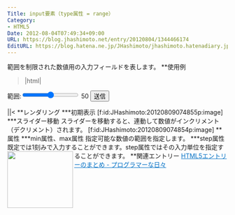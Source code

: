 ```yaml
---
Title: input要素（type属性 = range）
Category:
- HTML5
Date: 2012-08-04T07:49:34+09:00
URL: https://blog.jhashimoto.net/entry/20120804/1344466174
EditURL: https://blog.hatena.ne.jp/JHashimoto/jhashimoto.hatenadiary.jp/atom/entry/12921228815717255957
---
```


範囲を制限された数値用の入力フィールドを表します。
**使用例
>|html|
<!DOCTYPE html>
<html lang="ja">
<head>
<title>Hello! HTML5></title>
<meta charset="UTF-8">
</head>
<body>
    <form action="hoge.cgi" method="post">
        <p>
            範囲:<input type="range" id="range" min="20" max="80" step="10"
            oninput="this.form.elements.output.value = this.value;" />
            <output name="output" for="range">50</output>
            <input type="submit" value="送信" />
        </p>
    </form>
</body>
||<
**レンダリング
***初期表示
[f:id:JHashimoto:20120809074855p:image]
***スライダー移動
スライダーを移動すると、連動して数値がインクリメント（デクリメント）されます。
[f:id:JHashimoto:20120809074854p:image]
**属性
***min属性、max属性
指定可能な数値の範囲を指定します。
***step属性
既定では1刻みで入力することができます。step属性ではその入力単位を指定することができます。
**関連エントリー
<a href="http://d.hatena.ne.jp/JHashimoto/20120518/1337642816" target="_blank" rel="nofollow"><img class="alignleft" align="left" border="0" src="http://capture.heartrails.com/150x130/shadow?http://d.hatena.ne.jp/JHashimoto/20120518/1337642816" alt="" width="150" height="130" /></a><a style="color:#0070C5;" href="http://d.hatena.ne.jp/JHashimoto/20120518/1337642816" target="_blank" rel="nofollow">HTML5エントリーのまとめ - プログラマーな日々</a><a href="http://b.hatena.ne.jp/entry/http://d.hatena.ne.jp/JHashimoto/20120518/1337642816" target="_blank"><img border="0" src="http://b.hatena.ne.jp/entry/image/http://d.hatena.ne.jp/JHashimoto/20120518/1337642816" alt="" /></a><br style="clear:both;" />
